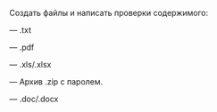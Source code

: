 Создать файлы и написать проверки содержимого:

— .txt

— .pdf

— .xls/.xlsx

— Архив .zip c паролем.

— .doc/.docx